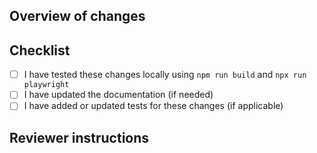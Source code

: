 ## Overview of changes

<!-- Briefly describe the purpose of this pull request. -->

<!-- Add any relevant screenshots or images, including before and after if possible. -->

<!-- If this PR is related to any existing issues, mention them here (e.g., "Fixes #123"). -->

## Checklist
- [ ] I have tested these changes locally using `npm run build` and `npx run playwright`
- [ ] I have updated the documentation (if needed)
- [ ] I have added or updated tests for these changes (if applicable)

## Reviewer instructions

<!-- Put any specific questions or instructions for reviewers in here -->
